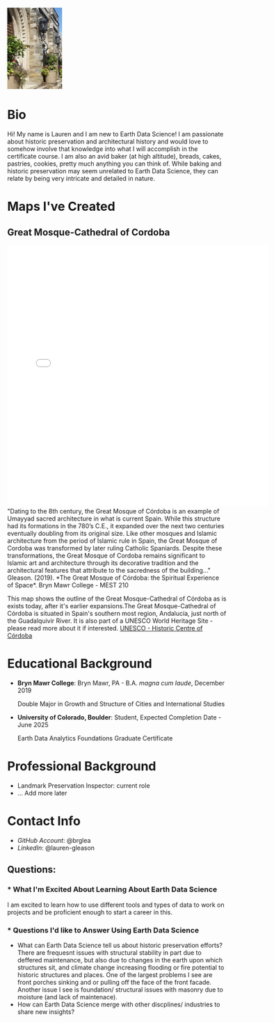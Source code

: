 <img
src="/img/Theater_At_Bryn_Mawr_College.jpg"
alt="Partial Front Facade of Goodheart Hall, Bryn Mawr College"
width="25%">

# **Bio**
Hi! My name is Lauren and I am new to Earth Data Science! I am passionate about historic preservation and architectural history and would love to somehow involve that knowledge into what I will accomplish in the certificate course. I am also an avid baker (at high altitude), breads, cakes, pastries, cookies, pretty much anything you can think of. While baking and historic preservation may seem unrelated to Earth Data Science, they can relate by being very intricate and detailed in nature.

# **Maps I've Created**
## Great Mosque-Cathedral of Cordoba
<embed type="text/html" src="../img/gmcc2.html" width="600" height="600">
"Dating to the 8th century, the Great Mosque of Córdoba is an example of Umayyad sacred architecture in what is current Spain. While this structure had its formations in the 780’s C.E., it expanded over the next two centuries eventually doubling from its original size. Like other mosques and Islamic architecture from the period of Islamic rule in Spain, the Great Mosque of Cordoba was transformed by later ruling Catholic Spaniards. Despite these transformations, the Great Mosque of Cordoba remains significant to Islamic art and architecture through its decorative tradition and the architectural features that attribute to the sacredness of the building..." Gleason. (2019). *The Great Mosque of Córdoba: the Spiritual Experience of Space*. Bryn Mawr College - MEST 210 

This map shows the outline of the Great Mosque-Cathedral of Córdoba as is exists today, after it's earlier expansions.The Great Mosque-Cathedral of Córdoba is situated in Spain's southern most region, Andalucía, just north of the Guadalquivir River. It is also part of a UNESCO World Heritage Site - please read more about it if interested.
[UNESCO - Historic Centre of Córdoba](https://whc.unesco.org/en/list/313/)

# **Educational Background**
* **Bryn Mawr College**: Bryn Mawr, PA - B.A. *magna cum laude*, December 2019

  Double Major in Growth and Structure of Cities and International Studies
* **University of Colorado, Boulder**: Student, Expected Completion Date - June 2025

  Earth Data Analytics Foundations Graduate Certificate
  
# **Professional Background**
* Landmark Preservation Inspector: current role
* ... Add more later

# **Contact Info**
* *GitHub Account*: @brglea
* *LinkedIn*: @lauren-gleason

## Questions:  
### * What I'm Excited About Learning About Earth Data Science
I am excited to learn how to use different tools and types of data to work on projects and be proficient enough to start a career in this.

### * Questions I'd like to Answer Using Earth Data Science
* What can Earth Data Science tell us about historic preservation efforts? There are frequesnt issues with structural stability in part due to deffered maintenance, but also due to changes in the earth upon which structures sit, and climate change increasing flooding or fire potential to historic structures and places. One of the largest problems I see are front porches sinking and or pulling off the face of the front facade. Another issue I see is foundation/ structural issues with masonry due to moisture (and lack of maintenace).
* How can Earth Data Science merge with other discplines/ industries to share new insights?
